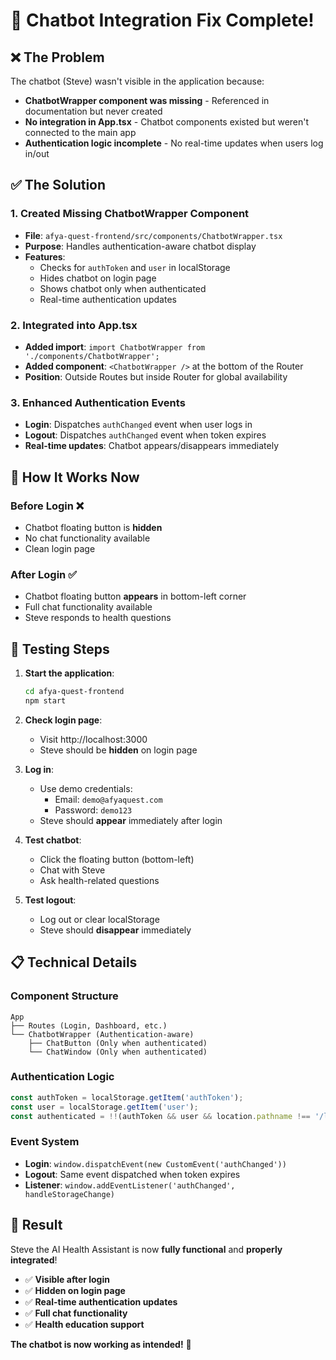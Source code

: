 # 🤖 Chatbot Integration Fix Complete!

## ❌ **The Problem**
The chatbot (Steve) wasn't visible in the application because:
- **ChatbotWrapper component was missing** - Referenced in documentation but never created
- **No integration in App.tsx** - Chatbot components existed but weren't connected to the main app
- **Authentication logic incomplete** - No real-time updates when users log in/out

## ✅ **The Solution**

### 1. **Created Missing ChatbotWrapper Component**
- **File**: `afya-quest-frontend/src/components/ChatbotWrapper.tsx`
- **Purpose**: Handles authentication-aware chatbot display
- **Features**:
  - Checks for `authToken` and `user` in localStorage
  - Hides chatbot on login page
  - Shows chatbot only when authenticated
  - Real-time authentication updates

### 2. **Integrated into App.tsx**
- **Added import**: `import ChatbotWrapper from './components/ChatbotWrapper';`
- **Added component**: `<ChatbotWrapper />` at the bottom of the Router
- **Position**: Outside Routes but inside Router for global availability

### 3. **Enhanced Authentication Events**
- **Login**: Dispatches `authChanged` event when user logs in
- **Logout**: Dispatches `authChanged` event when token expires
- **Real-time updates**: Chatbot appears/disappears immediately

## 🚀 **How It Works Now**

### **Before Login** ❌
- Chatbot floating button is **hidden**
- No chat functionality available
- Clean login page

### **After Login** ✅
- Chatbot floating button **appears** in bottom-left corner
- Full chat functionality available
- Steve responds to health questions

## 🧪 **Testing Steps**

1. **Start the application**:
   ```bash
   cd afya-quest-frontend
   npm start
   ```

2. **Check login page**:
   - Visit http://localhost:3000
   - Steve should be **hidden** on login page

3. **Log in**:
   - Use demo credentials:
     - Email: `demo@afyaquest.com`
     - Password: `demo123`
   - Steve should **appear** immediately after login

4. **Test chatbot**:
   - Click the floating button (bottom-left)
   - Chat with Steve
   - Ask health-related questions

5. **Test logout**:
   - Log out or clear localStorage
   - Steve should **disappear** immediately

## 📋 **Technical Details**

### **Component Structure**
```
App
├── Routes (Login, Dashboard, etc.)
└── ChatbotWrapper (Authentication-aware)
    ├── ChatButton (Only when authenticated)
    └── ChatWindow (Only when authenticated)
```

### **Authentication Logic**
```typescript
const authToken = localStorage.getItem('authToken');
const user = localStorage.getItem('user');
const authenticated = !!(authToken && user && location.pathname !== '/login');
```

### **Event System**
- **Login**: `window.dispatchEvent(new CustomEvent('authChanged'))`
- **Logout**: Same event dispatched when token expires
- **Listener**: `window.addEventListener('authChanged', handleStorageChange)`

## 🎉 **Result**

Steve the AI Health Assistant is now **fully functional** and **properly integrated**! 

- ✅ **Visible after login**
- ✅ **Hidden on login page**
- ✅ **Real-time authentication updates**
- ✅ **Full chat functionality**
- ✅ **Health education support**

**The chatbot is now working as intended!** 🚀
